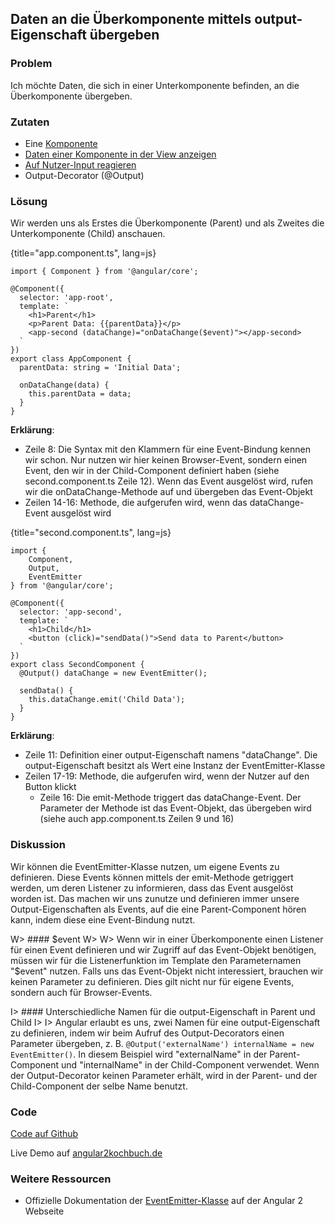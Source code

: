 ## Daten an die Überkomponente mittels output-Eigenschaft übergeben

### Problem

Ich möchte Daten, die sich in einer Unterkomponente befinden, an die Überkomponente übergeben.

### Zutaten

* Eine [Komponente](#c02-component-definition)
* [Daten einer Komponente in der View anzeigen](#c03-show-data)
* [Auf Nutzer-Input reagieren](#c03-user-input)
* Output-Decorator (@Output)

### Lösung

Wir werden uns als Erstes die Überkomponente (Parent) und als Zweites die Unterkomponente (Child) anschauen.

{title="app.component.ts", lang=js}
```
import { Component } from '@angular/core';

@Component({
  selector: 'app-root',
  template: `
    <h1>Parent</h1>
    <p>Parent Data: {{parentData}}</p>
    <app-second (dataChange)="onDataChange($event)"></app-second>
  `
})
export class AppComponent {
  parentData: string = 'Initial Data';

  onDataChange(data) {
    this.parentData = data;
  }
}
```

__Erklärung__:

* Zeile 8: Die Syntax mit den Klammern für eine Event-Bindung kennen wir schon. Nur nutzen wir hier keinen Browser-Event, sondern einen Event, den wir in der Child-Component definiert haben (siehe second.component.ts Zeile 12). Wenn das Event ausgelöst wird, rufen wir die onDataChange-Methode auf und übergeben das Event-Objekt
* Zeilen 14-16: Methode, die aufgerufen wird, wenn das dataChange-Event ausgelöst wird

{title="second.component.ts", lang=js}
```
import {
    Component,
    Output,
    EventEmitter
} from '@angular/core';

@Component({
  selector: 'app-second',
  template: `
    <h1>Child</h1>
    <button (click)="sendData()">Send data to Parent</button>
  `
})
export class SecondComponent {
  @Output() dataChange = new EventEmitter();

  sendData() {
    this.dataChange.emit('Child Data');
  }
}
```

__Erklärung__:

* Zeile 11: Definition einer output-Eigenschaft namens "dataChange". Die output-Eigenschaft besitzt als Wert eine Instanz der EventEmitter-Klasse
* Zeilen 17-19: Methode, die aufgerufen wird, wenn der Nutzer auf den Button klickt
  * Zeile 16: Die emit-Methode triggert das dataChange-Event. Der Parameter der Methode ist das Event-Objekt, das übergeben wird (siehe auch app.component.ts Zeilen 9 und 16)

### Diskussion

Wir können die EventEmitter-Klasse nutzen, um eigene Events zu definieren.
Diese Events können mittels der emit-Methode getriggert werden, um deren Listener zu informieren, dass das Event ausgelöst worden ist.
Das machen wir uns zunutze und definieren immer unsere Output-Eigenschaften als Events, auf die eine Parent-Component hören kann, indem diese eine Event-Bindung nutzt.

W> #### $event
W>
W> Wenn wir in einer Überkomponente einen Listener für einen Event definieren und wir Zugriff auf das Event-Objekt benötigen, müssen wir für die Listenerfunktion im Template den Parameternamen "$event" nutzen. Falls uns das Event-Objekt nicht interessiert, brauchen wir keinen Parameter zu definieren. Dies gilt nicht nur für eigene Events, sondern auch für Browser-Events.

I> #### Unterschiedliche Namen für die output-Eigenschaft in Parent und Child
I>
I> Angular erlaubt es uns, zwei Namen für eine output-Eigenschaft zu definieren, indem wir beim Aufruf des Output-Decorators einen Parameter übergeben, z. B. `@Output('externalName') internalName = new EventEmitter()`. In diesem Beispiel wird "externalName" in der Parent-Component und "internalName" in der Child-Component verwendet. Wenn der Output-Decorator keinen Parameter erhält, wird in der Parent- und der Child-Component der selbe Name benutzt.

### Code

[Code auf Github](https://github.com/jsperts/angular2_kochbuch_code/tree/master/07-Component_Recipes/05-Pass_Data_to_Parent_with_Outputs)

Live Demo auf [angular2kochbuch.de](http://angular2kochbuch.de/examples/code/07-Component_Recipes/05-Pass_Data_to_Parent_with_Outputs/index.html)

### Weitere Ressourcen

* Offizielle Dokumentation der [EventEmitter-Klasse](https://angular.io/docs/ts/latest/api/core/index/EventEmitter-class.html) auf der Angular 2 Webseite

